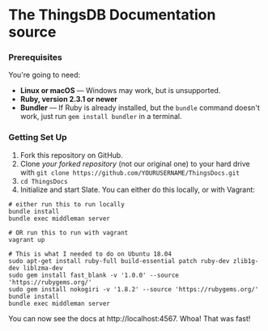 # The ThingsDB Documentation source

### Prerequisites

You're going to need:

 - **Linux or macOS** — Windows may work, but is unsupported.
 - **Ruby, version 2.3.1 or newer**
 - **Bundler** — If Ruby is already installed, but the `bundle` command doesn't work, just run `gem install bundler` in a terminal.

### Getting Set Up

1. Fork this repository on GitHub.
2. Clone *your forked repository* (not our original one) to your hard drive with `git clone https://github.com/YOURUSERNAME/ThingsDocs.git`
3. `cd ThingsDocs`
4. Initialize and start Slate. You can either do this locally, or with Vagrant:

```shell
# either run this to run locally
bundle install
bundle exec middleman server

# OR run this to run with vagrant
vagrant up

# This is what I needed to do on Ubuntu 18.04
sudo apt-get install ruby-full build-essential patch ruby-dev zlib1g-dev liblzma-dev
sudo gem install fast_blank -v '1.0.0' --source 'https://rubygems.org/'
sudo gem install nokogiri -v '1.8.2' --source 'https://rubygems.org/'
bundle install
bundle exec middleman server

```

You can now see the docs at http://localhost:4567. Whoa! That was fast!
